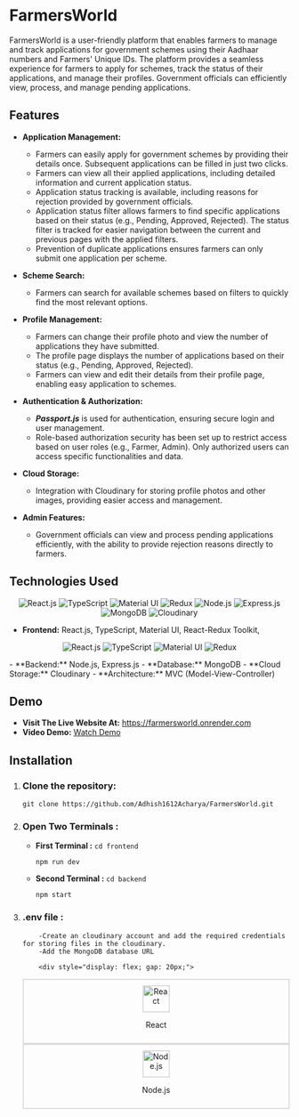 # FarmersWorld

FarmersWorld is a user-friendly platform that enables farmers to manage and track applications for government schemes using their Aadhaar numbers and Farmers' Unique IDs. The platform provides a seamless experience for farmers to apply for schemes, track the status of their applications, and manage their profiles. Government officials can efficiently view, process, and manage pending applications.

## Features

- **Application Management:**

  - Farmers can easily apply for government schemes by providing their details once. Subsequent applications can be filled in just two clicks.
  - Farmers can view all their applied applications, including detailed information and current application status.
  - Application status tracking is available, including reasons for rejection provided by government officials.
  - Application status filter allows farmers to find specific applications based on their status (e.g., Pending, Approved, Rejected). The status filter is tracked for easier navigation between the current and previous pages with the applied filters.
  - Prevention of duplicate applications ensures farmers can only submit one application per scheme.

- **Scheme Search:**

  - Farmers can search for available schemes based on filters to quickly find the most relevant options.

- **Profile Management:**

  - Farmers can change their profile photo and view the number of applications they have submitted.
  - The profile page displays the number of applications based on their status (e.g., Pending, Approved, Rejected).
  - Farmers can view and edit their details from their profile page, enabling easy application to schemes.

- **Authentication & Authorization:**

  - **_Passport.js_** is used for authentication, ensuring secure login and user management.
  - Role-based authorization security has been set up to restrict access based on user roles (e.g., Farmer, Admin). Only authorized users can access specific functionalities and data.

- **Cloud Storage:**

  - Integration with Cloudinary for storing profile photos and other images, providing easier access and management.

- **Admin Features:**
  - Government officials can view and process pending applications efficiently, with the ability to provide rejection reasons directly to farmers.

## Technologies Used

<p align="center">
  <img src="https://img.icons8.com/color/48/000000/react-native.png" alt="React.js" />
  <img src="https://img.icons8.com/color/48/000000/typescript.png" alt="TypeScript" />
  <img src="https://img.icons8.com/color/48/000000/material-ui.png" alt="Material UI" />
  <img src="https://img.icons8.com/color/48/000000/redux.png" alt="Redux" />
  <img src="https://img.icons8.com/color/48/000000/nodejs.png" alt="Node.js" />
  <img src="https://img.icons8.com/color/48/000000/express.png" alt="Express.js" />
  <img src="https://img.icons8.com/color/48/000000/mongodb.png" alt="MongoDB" />
  <img src="https://img.icons8.com/color/48/000000/cloud.png" alt="Cloudinary" />
</p>

- **Frontend:** React.js, TypeScript, Material UI, React-Redux Toolkit,
<p align="center">
  <img src="https://img.icons8.com/color/48/000000/react-native.png" alt="React.js" />
  <img src="https://img.icons8.com/color/48/000000/typescript.png" alt="TypeScript" />
  <img src="https://img.icons8.com/color/48/000000/material-ui.png" alt="Material UI" />
  <img src="https://img.icons8.com/color/48/000000/redux.png" alt="Redux" />
  </p>
- **Backend:** Node.js, Express.js
- **Database:** MongoDB
- **Cloud Storage:** Cloudinary
- **Architecture:** MVC (Model-View-Controller)

## Demo

- **Visit The Live Website At:** https://farmersworld.onrender.com
- **Video Demo:** [Watch Demo](https://youtu.be/ZEScscVvZ4w)

## Installation

1.  ### Clone the repository:

    `git clone https://github.com/Adhish1612Acharya/FarmersWorld.git`

2.  ### Open Two Terminals :

    - **First Terminal :**
      `cd frontend`

      `npm run dev`

    - **Second Terminal :**
      `cd backend`

      `npm start`

3.  ### .env file :

            -Create an cloudinary account and add the required credentials for storing files in the cloudinary.
            -Add the MongoDB database URL

            <div style="display: flex; gap: 20px;">

      <div style="border: 2px solid #ddd; padding: 10px; text-align: center;">
        <img src="https://img.icons8.com/color/48/000000/react-native.png" alt="React" width="48" height="48"/>
        <p>React</p>
      </div>
      <div style="border: 2px solid #ddd; padding: 10px; text-align: center;">
        <img src="https://img.icons8.com/color/48/000000/nodejs.png" alt="Node.js" width="48" height="48"/>
        <p>Node.js</p>
      </div>
    </div>
